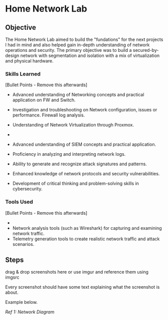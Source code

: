 # Home Network Lab

## Objective

The Home Network Lab aimed to build the "fundations" for the next projects I had in mind and also helped gain in-depth understanding of network operations and security.
The primary objective was to build a secured-by-design network with segmentation and isolation with a mix of virtualization and physical hardware.

### Skills Learned
[Bullet Points - Remove this afterwards]

- Advanced understanding of Networking concepts and practical application on FW and Switch.
- Investigation and troubleshooting on Network configuration, issues or performance. Firewall log analysis.
- Understanding of Network Virtualization through Proxmox.
- 

- Advanced understanding of SIEM concepts and practical application.
- Proficiency in analyzing and interpreting network logs.
- Ability to generate and recognize attack signatures and patterns.
- Enhanced knowledge of network protocols and security vulnerabilities.
- Development of critical thinking and problem-solving skills in cybersecurity.

### Tools Used
[Bullet Points - Remove this afterwards]

- 
- Network analysis tools (such as Wireshark) for capturing and examining network traffic.
- Telemetry generation tools to create realistic network traffic and attack scenarios.

## Steps
drag & drop screenshots here or use imgur and reference them using imgsrc

Every screenshot should have some text explaining what the screenshot is about.

Example below.

*Ref 1: Network Diagram*
